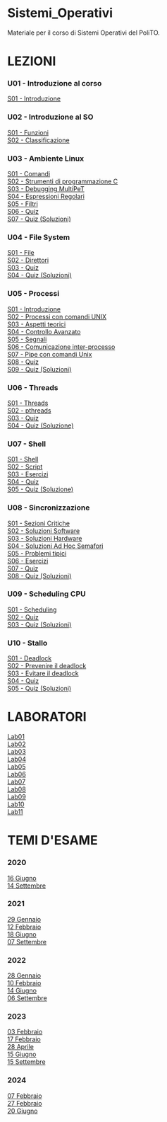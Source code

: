 # Sistemi_Operativi
 Materiale per il corso di Sistemi Operativi del PoliTO. 

# LEZIONI

### U01 - Introduzione al corso

[S01 - Introduzione](https://github.com/giacomodandolo/Sistemi_Operativi/blob/main/Lezioni/u01-introduzioneCorso/u01s01-introduzione.pdf)

### U02 - Introduzione al SO

[S01 - Funzioni](https://github.com/giacomodandolo/Sistemi_Operativi/blob/main/Lezioni/u02-introduzioneSO/u02s01-funzioni.pdf) <br/>
[S02 - Classificazione](https://github.com/giacomodandolo/Sistemi_Operativi/blob/main/Lezioni/u02-introduzioneSO/u02s02-classificazione.pdf)

### U03 - Ambiente Linux

[S01 - Comandi](https://github.com/giacomodandolo/Sistemi_Operativi/blob/main/Lezioni/u03-ambienteLinux/u03s01-comandi.pdf) <br/>
[S02 - Strumenti di programmazione C](https://github.com/giacomodandolo/Sistemi_Operativi/blob/main/Lezioni/u03-ambienteLinux/u03s02-strumentiCprogramming.pdf) <br/>
[S03 - Debugging MultiPeT](https://github.com/giacomodandolo/Sistemi_Operativi/blob/main/Lezioni/u03-ambienteLinux/u03s03-debugMultiPeT.pdf) <br/>
[S04 - Espressioni Regolari](https://github.com/giacomodandolo/Sistemi_Operativi/blob/main/Lezioni/u03-ambienteLinux/u03s04-exprRegFind.pdf) <br/>
[S05 - Filtri](https://github.com/giacomodandolo/Sistemi_Operativi/blob/main/Lezioni/u03-ambienteLinux/u03s05-filtri.pdf) <br/>
[S06 - Quiz](https://github.com/giacomodandolo/Sistemi_Operativi/blob/main/Lezioni/u03-ambienteLinux/u03s06-quiz_linux_environment.pdf) <br/>
[S07 - Quiz (Soluzioni)](https://github.com/giacomodandolo/Sistemi_Operativi/blob/main/Lezioni/u03-ambienteLinux/u03s07-quiz_linux_environment_sol.pdf)

### U04 - File System

[S01 - File](https://github.com/giacomodandolo/Sistemi_Operativi/blob/main/Lezioni/u04-filesystem/u04s01-file.pdf) <br/>
[S02 - Direttori](https://github.com/giacomodandolo/Sistemi_Operativi/blob/main/Lezioni/u04-filesystem/u04s02-direttori.pdf) <br/>
[S03 - Quiz](https://github.com/giacomodandolo/Sistemi_Operativi/blob/main/Lezioni/u04-filesystem/u04s03-quiz_filesystem.pdf) <br/>
[S04 - Quiz (Soluzioni)](https://github.com/giacomodandolo/Sistemi_Operativi/blob/main/Lezioni/u04-filesystem/u04s04-quiz_filesystem_sol.pdf)

### U05 - Processi

[S01 - Introduzione](https://github.com/giacomodandolo/Sistemi_Operativi/blob/main/Lezioni/u05-processi/u05s01-introduzione.pdf) <br/>
[S02 - Processi con comandi UNIX](https://github.com/giacomodandolo/Sistemi_Operativi/blob/main/Lezioni/u05-processi/u05s02-processiComandiUNIX.pdf) <br/>
[S03 - Aspetti teorici](https://github.com/giacomodandolo/Sistemi_Operativi/blob/main/Lezioni/u05-processi/u05s03-aspettiTeorici.pdf) <br/>
[S04 - Controllo Avanzato](https://github.com/giacomodandolo/Sistemi_Operativi/blob/main/Lezioni/u05-processi/u05s04-controlloAvanzato.pdf) <br/>
[S05 - Segnali](https://github.com/giacomodandolo/Sistemi_Operativi/blob/main/Lezioni/u05-processi/u05s05-segnali.pdf) <br/>
[S06 - Comunicazione inter-processo](https://github.com/giacomodandolo/Sistemi_Operativi/blob/main/Lezioni/u05-processi/u05s06-interProcessCommunication.pdf) <br/>
[S07 - Pipe con comandi Unix](https://github.com/giacomodandolo/Sistemi_Operativi/blob/main/Lezioni/u05-processi/u05s07-pipeComandiUnix.pdf) <br/>
[S08 - Quiz](https://github.com/giacomodandolo/Sistemi_Operativi/blob/main/Lezioni/u05-processi/u05s08-quiz_processes.pdf) <br/>
[S09 - Quiz (Soluzioni)](https://github.com/giacomodandolo/Sistemi_Operativi/blob/main/Lezioni/u05-processi/u05s09-quiz_processes_sol.pdf)

### U06 - Threads

[S01 - Threads](https://github.com/giacomodandolo/Sistemi_Operativi/blob/main/Lezioni/u06-threads/u06s01-threads.pdf) <br/>
[S02 - pthreads](https://github.com/giacomodandolo/Sistemi_Operativi/blob/main/Lezioni/u06-threads/u06s02-pthreads.pdf) <br/>
[S03 - Quiz](https://github.com/giacomodandolo/Sistemi_Operativi/blob/main/Lezioni/u06-threads/u06s03-quiz_threads.pdf) <br/>
[S04 - Quiz (Soluzione)](https://github.com/giacomodandolo/Sistemi_Operativi/blob/main/Lezioni/u06-threads/u06s04-quiz_threads_sol.pdf)

### U07 - Shell

[S01 - Shell](https://github.com/giacomodandolo/Sistemi_Operativi/blob/main/Lezioni/u07-shell/u07s01-shell.pdf) <br/>
[S02 - Script](https://github.com/giacomodandolo/Sistemi_Operativi/blob/main/Lezioni/u07-shell/u07s02-script.pdf) <br/>
[S03 - Esercizi](https://github.com/giacomodandolo/Sistemi_Operativi/blob/main/Lezioni/u07-shell/u07s03-esercizi.pdf) <br/>
[S04 - Quiz](https://github.com/giacomodandolo/Sistemi_Operativi/blob/main/Lezioni/u07-shell/u07s04-quiz_shell.pdf) <br/>
[S05 - Quiz (Soluzione)](https://github.com/giacomodandolo/Sistemi_Operativi/blob/main/Lezioni/u07-shell/u07s04-quiz_shell_sol.pdf)

### U08 - Sincronizzazione

[S01 - Sezioni Critiche](https://github.com/giacomodandolo/Sistemi_Operativi/blob/main/Lezioni/u08-sincronizzazione/u08s01-sezioniCritiche.pdf) <br/>
[S02 - Soluzioni Software](https://github.com/giacomodandolo/Sistemi_Operativi/blob/main/Lezioni/u08-sincronizzazione/u08s02-soluzioniSw.pdf) <br/>
[S03 - Soluzioni Hardware](https://github.com/giacomodandolo/Sistemi_Operativi/blob/main/Lezioni/u08-sincronizzazione/u08s03-soluzioniHw.pdf) <br/>
[S04 - Soluzioni Ad Hoc Semafori](https://github.com/giacomodandolo/Sistemi_Operativi/blob/main/Lezioni/u08-sincronizzazione/u08s04-soluzioniAdHocSemafori.pdf) <br/>
[S05 - Problemi tipici](https://github.com/giacomodandolo/Sistemi_Operativi/blob/main/Lezioni/u08-sincronizzazione/u08s05-problemiTipici.pdf) <br/>
[S06 - Esercizi](https://github.com/giacomodandolo/Sistemi_Operativi/blob/main/Lezioni/u08-sincronizzazione/u08s06-esercizi.pdf) <br/>
[S07 - Quiz](https://github.com/giacomodandolo/Sistemi_Operativi/blob/main/Lezioni/u08-sincronizzazione/u08s07-quiz_synchronization.pdf) <br/>
[S08 - Quiz (Soluzioni)](https://github.com/giacomodandolo/Sistemi_Operativi/blob/main/Lezioni/u08-sincronizzazione/u08s08-quiz_synchronization_sol.pdf)

### U09 - Scheduling CPU

[S01 - Scheduling](https://github.com/giacomodandolo/Sistemi_Operativi/blob/main/Lezioni/u09-schedulingCPU/u09s01-scheduling.pdf) <br/>
[S02 - Quiz](https://github.com/giacomodandolo/Sistemi_Operativi/blob/main/Lezioni/u09-schedulingCPU/u09s02-quiz_schedulingCPU.pdf) <br/>
[S03 - Quiz (Soluzioni)](https://github.com/giacomodandolo/Sistemi_Operativi/blob/main/Lezioni/u09-schedulingCPU/u09s03-quiz_schedulingCPU_sol.pdf)

### U10 - Stallo

[S01 - Deadlock](https://github.com/giacomodandolo/Sistemi_Operativi/blob/main/Lezioni/u10-stallo/u10s01-deadlock.pdf) <br/>
[S02 - Prevenire il deadlock](https://github.com/giacomodandolo/Sistemi_Operativi/blob/main/Lezioni/u10-stallo/u10s02-prevenire.pdf) <br/>
[S03 - Evitare il deadlock](https://github.com/giacomodandolo/Sistemi_Operativi/blob/main/Lezioni/u10-stallo/u10s03-evitare.pdf) <br/>
[S04 - Quiz](https://github.com/giacomodandolo/Sistemi_Operativi/blob/main/Lezioni/u10-stallo/u10s04-quiz_deadlock.pdf) <br/>
[S05 - Quiz (Soluzioni)](https://github.com/giacomodandolo/Sistemi_Operativi/blob/main/Lezioni/u10-stallo/u10s05-quiz_deadlock_sol.pdf)

# LABORATORI

[Lab01](https://github.com/giacomodandolo/Sistemi_Operativi/tree/main/Laboratori/lab01) <br/>
[Lab02](https://github.com/giacomodandolo/Sistemi_Operativi/tree/main/Laboratori/lab02) <br/>
[Lab03](https://github.com/giacomodandolo/Sistemi_Operativi/tree/main/Laboratori/lab03) <br/>
[Lab04](https://github.com/giacomodandolo/Sistemi_Operativi/tree/main/Laboratori/lab04) <br/>
[Lab05](https://github.com/giacomodandolo/Sistemi_Operativi/tree/main/Laboratori/lab05) <br/>
[Lab06](https://github.com/giacomodandolo/Sistemi_Operativi/tree/main/Laboratori/lab06) <br/>
[Lab07](https://github.com/giacomodandolo/Sistemi_Operativi/tree/main/Laboratori/lab07) <br/>
[Lab08](https://github.com/giacomodandolo/Sistemi_Operativi/tree/main/Laboratori/lab08) <br/>
[Lab09](https://github.com/giacomodandolo/Sistemi_Operativi/tree/main/Laboratori/lab09) <br/>
[Lab10](https://github.com/giacomodandolo/Sistemi_Operativi/tree/main/Laboratori/lab10) <br/>
[Lab11](https://github.com/giacomodandolo/Sistemi_Operativi/tree/main/Laboratori/lab11)

# TEMI D'ESAME

### 2020
[16 Giugno](https://github.com/giacomodandolo/Sistemi_Operativi/tree/main/Temi_Esame/AnnoAccademico20192020/0616) <br/>
[14 Settembre](https://github.com/giacomodandolo/Sistemi_Operativi/tree/main/Temi_Esame/AnnoAccademico20192020/0914)

### 2021
[29 Gennaio](https://github.com/giacomodandolo/Sistemi_Operativi/tree/main/Temi_Esame/AnnoAccademico20202021/0129) <br/>
[12 Febbraio](https://github.com/giacomodandolo/Sistemi_Operativi/tree/main/Temi_Esame/AnnoAccademico20202021/0212) <br/>
[18 Giugno](https://github.com/giacomodandolo/Sistemi_Operativi/tree/main/Temi_Esame/AnnoAccademico20202021/0618) <br/>
[07 Settembre](https://github.com/giacomodandolo/Sistemi_Operativi/tree/main/Temi_Esame/AnnoAccademico20202021/0907)

### 2022
[28 Gennaio](https://github.com/giacomodandolo/Sistemi_Operativi/tree/main/Temi_Esame/AnnoAccademico20212022/0128) <br/>
[10 Febbraio](https://github.com/giacomodandolo/Sistemi_Operativi/tree/main/Temi_Esame/AnnoAccademico20222023/0210) <br/>
[14 Giugno](https://github.com/giacomodandolo/Sistemi_Operativi/tree/main/Temi_Esame/AnnoAccademico20222023/0614) <br/>
[06 Settembre](https://github.com/giacomodandolo/Sistemi_Operativi/tree/main/Temi_Esame/AnnoAccademico20222023/0906)

### 2023
[03 Febbraio](https://github.com/giacomodandolo/Sistemi_Operativi/tree/main/Temi_Esame/AnnoAccademico20222023/0203) <br/>
[17 Febbraio](https://github.com/giacomodandolo/Sistemi_Operativi/tree/main/Temi_Esame/AnnoAccademico20222023/0217) <br/>
[28 Aprile](https://github.com/giacomodandolo/Sistemi_Operativi/tree/main/Temi_Esame/AnnoAccademico20222023/0428) <br/>
[15 Giugno](https://github.com/giacomodandolo/Sistemi_Operativi/tree/main/Temi_Esame/AnnoAccademico20222023/0615) <br/>
[15 Settembre](https://github.com/giacomodandolo/Sistemi_Operativi/tree/main/Temi_Esame/AnnoAccademico20222023/0915)

### 2024
[07 Febbraio](https://github.com/giacomodandolo/Sistemi_Operativi/tree/main/Temi_Esame/AnnoAccademico20232024/0207) <br/>
[27 Febbraio](https://github.com/giacomodandolo/Sistemi_Operativi/tree/main/Temi_Esame/AnnoAccademico20232024/0227) <br/>
[20 Giugno](https://github.com/giacomodandolo/Sistemi_Operativi/tree/main/Temi_Esame/AnnoAccademico20232024/0620)

